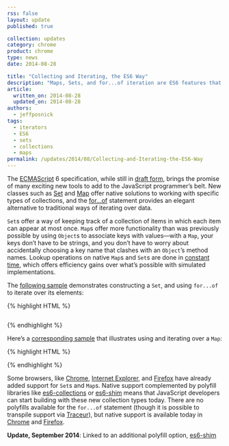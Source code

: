 ```yaml
---
rss: false
layout: update
published: true

collection: updates
category: chrome
product: chrome
type: news
date: 2014-08-28

title: "Collecting and Iterating, the ES6 Way"
description: "Maps, Sets, and for...of iteration are ES6 features that can change the way you work with collections of data."
article:
  written_on: 2014-08-28
  updated_on: 2014-08-28
authors:
  - jeffposnick
tags:
  - iterators
  - ES6
  - sets
  - collections
  - maps
permalink: /updates/2014/08/Collecting-and-Iterating-the-ES6-Way
---
```

The [ECMAScript](http://en.wikipedia.org/wiki/ECMAScript) 6 specification, while still in [draft form](http://people.mozilla.org/~jorendorff/es6-draft.html), brings the promise of many exciting new tools to add to the JavaScript programmer’s belt. New classes such as [Set](https://people.mozilla.org/~jorendorff/es6-draft.html#sec-set-objects) and [Map](https://people.mozilla.org/~jorendorff/es6-draft.html#sec-map-objects) offer native solutions to working with specific types of collections, and the [for...of](https://people.mozilla.org/~jorendorff/es6-draft.html#sec-iteration-statements) statement provides an elegant alternative to traditional ways of iterating over data.

`Set`s offer a way of keeping track of a collection of items in which each item can appear at most once. `Map`s offer more functionality than was previously possible by using `Object`s to associate keys with values—with a `Map`, your keys don’t have to be strings, and you don’t have to worry about accidentally choosing a key name that clashes with an `Object`’s method names. Lookup operations on native `Map`s and `Set`s are done in [constant time](http://en.wikipedia.org/wiki/Time_complexity#Constant_time), which offers efficiency gains over what’s possible with simulated implementations.

The [following sample](https://googlechrome.github.io/samples/collections-iterators-es6/index.html) demonstrates constructing a `Set`, and using `for...of` to iterate over its elements:

{% highlight HTML %}
<pre id="log"></pre>

<script>
  function log() {
    document.querySelector('#log').textContent += Array.prototype.join.call(arguments, '') + '\n';
  }

  log('Creating, using, and iterating over a Set:');
  var randomIntegers = new Set();
  // Generate a random integer in the range [1..10] five times,
  // and use a Set to keep track of the distinct integers that were generated.
  for (var i = 0; i < 5; i++) {
    randomIntegers.add(Math.floor(Math.random() * 10) + 1);
  }
  log(randomIntegers.size, ' distinct integers were generated.');
  log('The number 10 was ', randomIntegers.has(10) ? '' : 'not ', 'one of them.');
  log('Here\'s all of them:');
  // Use for...of to iterate over the items in the Set.
  // https://people.mozilla.org/~jorendorff/es6-draft.html#sec-iteration-statements
  // The Set iterator yields a single value corresponding to each entry in the Set.
  for (var item of randomIntegers) {
    log(item);
  }
</script>
{% endhighlight %}

Here’s a [corresponding sample](https://googlechrome.github.io/samples/collections-iterators-es6/index.html) that illustrates using and iterating over a `Map`:

{% highlight HTML %}
<script>
  log('\nCreating and iterating over a Map:');
  // Maps can be initialized by passing in an iterable value (https://people.mozilla.org/~jorendorff/es6-draft.html#sec-map-iterable)
  // Here, we use an Array of Arrays to initialize. The first value in each sub-Array is the new
  // Map entry's key, and the second is the item's value.
  var typesOfKeys = new Map([
    ['one', 'My key is a string.'],
    ['1', 'My key is also a string'],
    [1, 'My key is a number'],
    [document.querySelector('#log'), 'My key is an object']
  ]);
  // You can also call set() to add new keys/values to an existing Map.
  typesOfKeys.set('!!!!', 'My key is excited!');

  // Use for...of to iterate over the items in the Map.
  // https://people.mozilla.org/~jorendorff/es6-draft.html#sec-iteration-statements
  // There are several types of Map iterators available.
  // typesOfKeys.keys() can be used to iterate over just the keys:
  log('Just the keys:');
  for (var key of typesOfKeys.keys()) {
    log('  key: ', key);
  }

  // typesOfKeys.values() can be used to iterate over just the values:
  log('Just the values:');
  for (var value of typesOfKeys.values()) {
    log('  value: ', value);
  }

  // The default Map iterator yields an Array with two items; the first is the Map entry's key and the
  // second is the Map entry's value. This default iterator is equivalent to typesOfKeys.entries().
  log('Keys and values:');
  // Alternative, ES6-idiomatic syntax currently supported in Safari & Firefox:
  // for (var [key, value] of typesOfKeys) { … }
  for (var item of typesOfKeys) {
    log('  ', item[0], ' -> ', item[1]);
  }
</script>
{% endhighlight %}

Some browsers, like [Chrome](http://www.chromestatus.com/feature/4818609708728320), [Internet Explorer](http://msdn.microsoft.com/en-us/library/ie/dn263029), and [Firefox](https://developer.mozilla.org/en-US/docs/Web/JavaScript/Reference/Global_Objects/Map) have already added support for `Set`s and `Map`s. Native support complemented by polyfill libraries like [es6-collections](https://github.com/WebReflection/es6-collections) or [es6-shim](https://github.com/paulmillr/es6-shim/) means that JavaScript developers can start building with these new collection types today. There are no polyfills available for the `for...of` statement (though it is possible to transpile support via [Traceur](https://github.com/google/traceur-compiler)), but native support is available today in [Chrome](http://www.chromestatus.com/feature/4696563918045184) and [Firefox](https://developer.mozilla.org/en-US/docs/Web/JavaScript/Reference/Statements/for...of).

**Update, September 2014**: Linked to an additional polyfill option, [es6-shim](https://github.com/paulmillr/es6-shim/)

